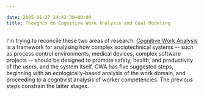 ```yaml
---

date: 2005-01-27 14:42:30+00:00
title: Thoughts on Cognitive Work Analysis and Goal Modeling
---
```


I'm trying to reconcile these two areas of research.  [Cognitive Work Analysis](http://www.mie.utoronto.ca/labs/cel/research/frameworks/cwa.htm) is a framework for analysing how complex sociotechnical systems -- such as process control environments, medical devices, complex software projects -- should be designed to promote safety, health, and productivity of the users, and the system itself.  CWA has five suggested steps, beginning with an ecologically-based analysis of the work domain, and proceeding to a cogntivist analysis of worker competencies.  The previous steps constrain the latter stages.

